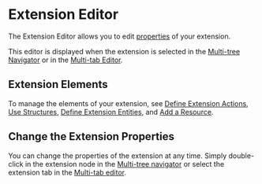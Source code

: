 # Extension Editor

The Extension Editor allows you to edit [properties](<../element-property/extension.md>) of your extension.

This editor is displayed when the extension is selected in the [Multi-tree Navigator](<../multi-tree-navigator.md>) or in the [Multi-tab Editor](<../multi-tab-editors.md>).

## Extension Elements

To manage the elements of your extension, see [Define Extension Actions](<../../../extensibility-and-integration/integration-studio/managing-extensions/action-define.md>), [Use Structures](<../../../extensibility-and-integration/integration-studio/managing-extensions/structure-define.md>), [Define Extension Entities](<../../../extensibility-and-integration/integration-studio/managing-extensions/entity-define.md>), and [Add a Resource](<../../../extensibility-and-integration/integration-studio/managing-extensions/resource-define.md>).

## Change the Extension Properties

You can change the properties of the extension at any time. Simply double-click in the extension node in the [Multi-tree navigator](<../workspace.md>) or select the extension tab in the [Multi-tab editor](<../workspace.md>).
